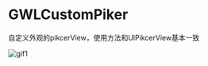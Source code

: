 # GWLCustomPiker
自定义外观的pikcerView，使用方法和UIPikcerView基本一致

![gif1](https://github.com/gaowanli/GWLCustomPiker/blob/master/1.gif)
